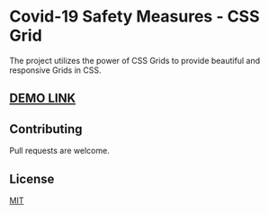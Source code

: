 # Covid-19 Safety Measures - CSS Grid

The project utilizes the power of CSS Grids to provide beautiful and responsive Grids in CSS.
##
## [DEMO LINK](https://ashokcpg.gitlab.io/covid-19-safety-measures-css-grid)


##
## Contributing
Pull requests are welcome.

## License
[MIT](https://choosealicense.com/licenses/mit/)
